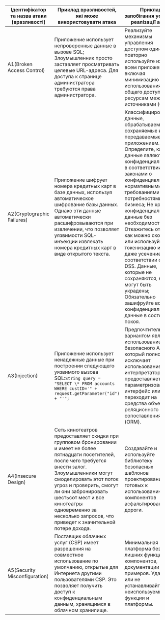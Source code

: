 |Ідентифікатор та назва атаки (вразливості) |Приклад вразливостей, які може використовувати атака          |Приклад запобігання успішної реалізації атаки|
|--------------------------|-------------------------------|----------------------|
|A1(Broken Access Control) |Приложение использует непроверенные данные в вызове SQL; Злоумышленник просто заставляет просматривать целевые URL-адреса. Для доступа к странице администратора требуются права администратора.|Реализуйте механизмы управления доступом один раз и повторно используйте их во всем приложении, включая минимизацию использования общего доступа к ресурсам между источниками (CORS).
|A2(Cryptographic Failures)|Приложение шифрует номера кредитных карт в базе данных, используя автоматическое шифрование базы данных. Однако эти данные автоматически расшифровываются при извлечении, что позволяет уязвимости SQL-инъекции извлекать номера кредитных карт в виде открытого текста.|Классифицировать данные, обрабатываемые, сохраняемые или передаваемые приложением. Определите, какие данные являются конфиденциальными в соответствии с законами о конфиденциальности, нормативными требованиями или потребностями бизнеса; Не храните конфиденциальные данные без необходимости. Откажитесь от него как можно скорее или используйте токенизацию или даже усечение в соответствии с PCI DSS. Данные, которые не сохраняются, не могут быть украдены; Обязательно зашифруйте все конфиденциальные данные в состоянии покоя.|
|A3(Injection)|Приложение использует ненадежные данные при построении следующего уязвимого вызова SQL:```String query = "SELECT \* FROM accounts WHERE custID='" + request.getParameter("id") + "'";```|Предпочтительным вариантом является использование безопасного API, который полностью исключает использование интерпретатора, предоставляет параметризованный интерфейс или переходит на средства объектно-реляционного сопоставления (ORM).|
|A4(Insecure Design)|Сеть кинотеатров предоставляет скидки при групповом бронировании и имеет не более пятнадцати посетителей, после чего требуется внести залог. Злоумышленники могут смоделировать этот поток угроз и проверить, смогут ли они забронировать шестьсот мест и все кинотеатры одновременно за несколько запросов, что приведет к значительной потере дохода.|Создавайте и используйте библиотеку безопасных шаблонов проектирования или готовых к использованию компонентов асфальтированной дороги.|
|A5(Security Misconfiguration)|Поставщик облачных услуг (CSP) имеет разрешения на совместное использование по умолчанию, открытые для Интернета другими пользователями CSP. Это позволяет получить доступ к конфиденциальным данным, хранящимся в облачном хранилище.|Минимальная платформа без лишних функций, компонентов, документации и примеров. Удалите или не устанавливайте неиспользуемые функции и платформы.